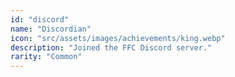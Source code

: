 ```yaml
---
id: "discord"
name: "Discordian"
icon: "src/assets/images/achievements/king.webp"
description: "Joined the FFC Discord server."
rarity: "Common"
---
```

